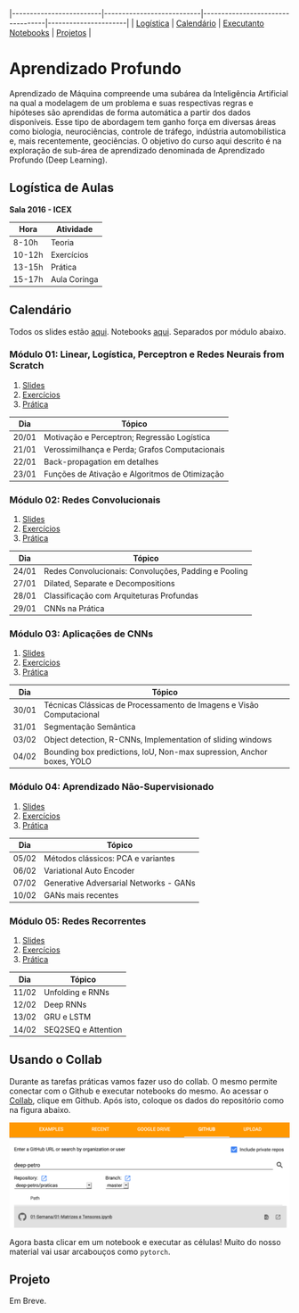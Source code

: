 |-------------------------|---------------------------|----------------------------------|----------------------|
| [Logística](#logistica) | [Calendário](#calendario) |  [Executanto Notebooks](#collab) | [Projetos](#projeto) |

# Aprendizado Profundo

Aprendizado  de  Máquina  compreende  uma  subárea  da  Inteligência  Artificial  na qual  a  modelagem  de  um  problema  e  suas  respectivas regras  e  hipóteses são aprendidas  de  forma  automática  a  partir  dos  dados  disponíveis.  Esse  tipo  de abordagem  tem  ganho  força  em  diversas  áreas  como  biologia,  neurociências, controle  de  tráfego,  indústria  automobilística  e,  mais  recentemente,  geociências. O objetivo do curso aqui descrito é na exploração de sub-área de aprendizado denominada de Aprendizado Profundo (Deep Learning).

<a name="logistica"/>

## Logística de Aulas 

**Sala 2016 - ICEX**

|  Hora  |  Atividade        |
|--------|-------------------|
| 8-10h  | Teoria            |
| 10-12h | Exercícios        |
| 13-15h | Prática           |
| 15-17h | Aula Coringa      |

<a name="calendario"/>

## Calendário 

Todos os slides estão [aqui](https://drive.google.com/open?id=1QWiiflLa-HnyUAfa4AZZhMIijQtJg_TV). Notebooks [aqui](https://github.com/deep-petro/curso-verao). Separados por módulo abaixo.

### Módulo 01: Linear, Logística, Perceptron e Redes Neurais from Scratch

1. [Slides](https://drive.google.com/open?id=1gTc_K88wXykryTZ-ljCnOd6pd07FV272)
1. [Exercícios](https://drive.google.com/drive/folders/1xt1TsHtVP6E7tn4n_VjOkTIytRaCnpqv?usp=sharing)
1. [Prática](https://github.com/deep-petro/curso-verao/tree/master/01-Modulo)

|  Dia   |  Tópico                                        |
|--------|------------------------------------------------|
| 20/01  | Motivação e Perceptron; Regressão Logística    |
| 21/01  | Verossimilhança e Perda; Grafos Computacionais |
| 22/01  | Back-propagation em detalhes                   |
| 23/01  | Funções de Ativação e Algoritmos de Otimização |

### Módulo 02: Redes Convolucionais

1. [Slides](https://drive.google.com/open?id=1csk3g_a_0k-SkDc2-EGiJBRfPpgXIQaS)
1. [Exercícios](https://drive.google.com/open?id=1JkdTpH4bCB6zoRF7-9P7e9sUg3KzUa_9)
1. [Prática](https://github.com/deep-petro/curso-verao/tree/master/02-Modulo)

|  Dia   |  Tópico                                               |
|--------|-------------------------------------------------------|
| 24/01  | Redes Convolucionais: Convoluções, Padding e Pooling  |
| 27/01  | Dilated, Separate e Decompositions                    |
| 28/01  | Classificação com Arquiteturas Profundas              |
| 29/01  | CNNs na Prática                                       |

### Módulo 03: Aplicações de CNNs

1. [Slides](https://drive.google.com/open?id=1VZM24T5sxsfOdtBoCdFv_K5mL85ZLtKb)
1. [Exercícios](https://drive.google.com/open?id=1YtcvnoJ2VkQRQK30A2mnQA7FS8sWK7AU)
1. [Prática](https://github.com/deep-petro/curso-verao/tree/master/03-Modulo)

|  Dia   |  Tópico                                                               |
|--------|-----------------------------------------------------------------------|
| 30/01  | Técnicas Clássicas de Processamento de Imagens e Visão Computacional  |
| 31/01  | Segmentação Semântica                                                 |
| 03/02  | Object detection, R-CNNs, Implementation of sliding windows           |
| 04/02  | Bounding box predictions, IoU, Non-max supression, Anchor boxes, YOLO |

### Módulo 04: Aprendizado Não-Supervisionado

1. [Slides](https://drive.google.com/open?id=1d-4Sct7RdcQ8j995woj9ie3bNyOxQehj)
1. [Exercícios](https://drive.google.com/open?id=1YEx4F7MjguNnl0gat-X4_3wLDISiXbZJ)
1. [Prática](https://github.com/deep-petro/curso-verao/tree/master/04-Modulo)

|  Dia   |  Tópico                                |
|--------|----------------------------------------|
| 05/02  | Métodos clássicos: PCA e variantes     |
| 06/02  | Variational Auto Encoder               |
| 07/02  | Generative Adversarial Networks - GANs |
| 10/02  | GANs mais recentes                     |

### Módulo 05: Redes Recorrentes 

1. [Slides](https://drive.google.com/open?id=1SMOo-ps-otlNT1kIQOP6OGDCYq6HAZE4)
1. [Exercícios](https://drive.google.com/drive/folders/1iDJn_2WNe9fbOhg4C3LAoj6SthYRBc8E?usp=sharing)
1. [Prática](https://github.com/deep-petro/curso-verao/tree/master/04-Modulo)

|  Dia   |  Tópico             |
|--------|---------------------|
| 11/02  | Unfolding e RNNs    |
| 12/02  | Deep RNNs           |
| 13/02  | GRU e LSTM          |
| 14/02  | SEQ2SEQ e Attention |


<a name="collab"/>

## Usando o Collab 

Durante as tarefas práticas vamos fazer uso do collab. O mesmo permite conectar com o Github
e executar notebooks do mesmo. Ao acessar o [Collab](https://colab.research.google.com/notebooks/welcome.ipynb#recent=true),
clique em Github. Após isto, coloque os dados do repositório como na figura abaixo.

![](f.png)

Agora basta clicar em um notebook e executar as células! Muito do nosso material vai usar arcabouços como `pytorch`.

<a name="projeto"/>

## Projeto 

Em Breve.

